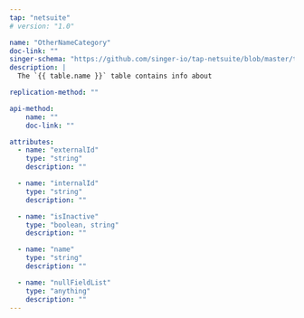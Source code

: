 ```yaml
---
tap: "netsuite"
# version: "1.0"

name: "OtherNameCategory"
doc-link: ""
singer-schema: "https://github.com/singer-io/tap-netsuite/blob/master/tap_netsuite/schemas/OtherNameCategory.json"
description: |
  The `{{ table.name }}` table contains info about 

replication-method: ""

api-method:
    name: ""
    doc-link: ""

attributes:
  - name: "externalId"
    type: "string"
    description: ""

  - name: "internalId"
    type: "string"
    description: ""

  - name: "isInactive"
    type: "boolean, string"
    description: ""

  - name: "name"
    type: "string"
    description: ""

  - name: "nullFieldList"
    type: "anything"
    description: ""
---
```

